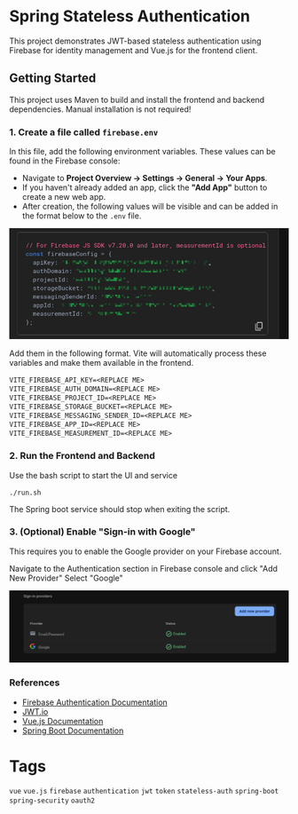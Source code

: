 # Spring Stateless Authentication

This project demonstrates JWT-based stateless authentication using Firebase for identity management and Vue.js for the frontend client.

## Getting Started

This project uses Maven to build and install the frontend and backend dependencies. Manual installation is not required!

### 1. Create a file called `firebase.env`

In this file, add the following environment variables. These values can be found in the Firebase console:

- Navigate to **Project Overview → Settings → General → Your Apps**.
- If you haven't already added an app, click the **"Add App"** button to create a new web app.
- After creation, the following values will be visible and can be added in the format below to the `.env` file.

![firebase_config.png](firebase_config.png)

Add them in the following format. Vite will automatically process these variables and make them available in the frontend.
```
VITE_FIREBASE_API_KEY=<REPLACE ME>
VITE_FIREBASE_AUTH_DOMAIN=<REPLACE ME>
VITE_FIREBASE_PROJECT_ID=<REPLACE ME>
VITE_FIREBASE_STORAGE_BUCKET=<REPLACE ME>
VITE_FIREBASE_MESSAGING_SENDER_ID=<REPLACE ME>
VITE_FIREBASE_APP_ID=<REPLACE ME>
VITE_FIREBASE_MEASUREMENT_ID=<REPLACE ME>
```

### 2. Run the Frontend and Backend

Use the bash script to start the UI and service

```shell
./run.sh
```

The Spring boot service should stop when exiting the script.

### 3. (Optional) Enable "Sign-in with Google"

This requires you to enable the Google provider on your Firebase account.

Navigate to the Authentication section in Firebase console and click "Add New Provider"
Select "Google"

![firebase_google_provider.png](firebase_google_provider.png)

### References

- [Firebase Authentication Documentation](https://firebase.google.com/docs/auth)
- [JWT.io](https://jwt.io/)
- [Vue.js Documentation](https://vuejs.org/)
- [Spring Boot Documentation](https://spring.io/projects/spring-boot)


# Tags

`vue` `vue.js` `firebase` `authentication` `jwt` `token` `stateless-auth` `spring-boot` `spring-security` `oauth2` 
